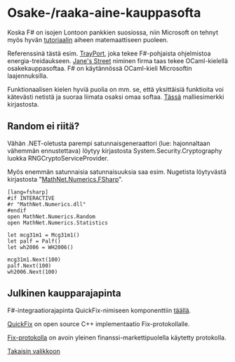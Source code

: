 
# Osake-/raaka-aine-kauppasofta #

Koska F# on isojen Lontoon pankkien suosiossa, niin Microsoft on tehnyt myös hyvän [tutoriaalin](http://www.tryfsharp.org/Learn/financial-computing#understanding-european-options) aiheen matemaattiseen puoleen.

Referenssinä tästä esim. [TrayPort](http://www.trayport.com/), joka tekee F#-pohjaista ohjelmistoa energia-treidaukseen. [Jane's Street](https://blogs.janestreet.com/caml-trading-talk-at-cmu/) niminen firma taas tekee OCaml-kielellä osakekauppasoftaa. F# on käytännössä OCaml-kieli Microsoftin laajennuksilla.

Funktionaalisen kielen hyviä puolia on mm. se, että yksittäisiä funktioita voi kätevästi netistä ja suoraa liimata osaksi omaa softaa. [Tässä](http://www.fssnip.net/pages/AllTags) malliesimerkki kirjastosta.


## Random ei riitä? ##

Vähän .NET-oletusta parempi satunnaisgeneraattori (lue: hajonnaltaan vähemmän ennustettava) löytyy kirjastosta System.Security.Cryptography luokka RNGCryptoServiceProvider.

Myös enemmän satunnaisia satunnaisuuksia saa esim. Nugetista löytyvästä kirjastosta "[MathNet.Numerics.FSharp](https://www.nuget.org/packages/MathNet.Numerics.FSharp)".

    [lang=fsharp]
    #if INTERACTIVE
    #r "MathNet.Numerics.dll"
    #endif
    open MathNet.Numerics.Random
    open MathNet.Numerics.Statistics
    
    let mcg31m1 = Mcg31m1()
    let palf = Palf()
    let wh2006 = WH2006()
    
    mcg31m1.Next(100)
    palf.Next(100)
    wh2006.Next(100)
    

## Julkinen kaupparajapinta ##

F#-integraatiorajapinta QuickFix-nimiseen komponenttiin [täällä](https://github.com/joastbg/fsharp-for-quantitative-finance/blob/master/Chapter07/FIX.fs).

[QuickFix](http://www.quickfixengine.org/) on open source C++ implementaatio Fix-protokollalle. 

[Fix-protokolla](http://www.fixtradingcommunity.org/) on avoin yleinen finanssi-markettipuolella käytetty protokolla.
 

[Takaisin valikkoon](../Readme.html)
